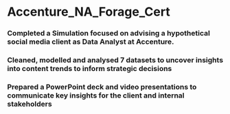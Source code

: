# Accenture_NA_Forage_Cert

### Completed a Simulation focused on advising a hypothetical social media client as Data Analyst at Accenture.
### Cleaned, modelled and analysed 7 datasets to uncover insights into content trends to inform strategic decisions
### Prepared a PowerPoint deck and video presentations to communicate key insights for the client and internal stakeholders
